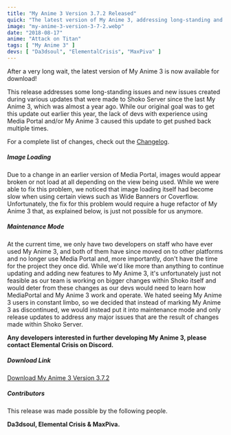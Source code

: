 ```yaml
---
title: "My Anime 3 Version 3.7.2 Released"
quick: "The latest version of My Anime 3, addressing long-standing and new issues, is now available."
image: "my-anime-3-version-3-7-2.webp"
date: "2018-08-17"
anime: "Attack on Titan"
tags: [ "My Anime 3" ]
devs: [ "Da3dsoul", "ElementalCrisis", "MaxPiva" ]
---
```


After a very long wait, the latest version of My Anime 3 is now available for download!

This release addresses some long-standing issues and new issues created during various updates that were made to Shoko
Server since the last My Anime 3, which was almost a year ago. While our original goal was to get this update out
earlier this year, the lack of devs with experience using Media Portal and/or My Anime 3 caused this update to get
pushed back multiple times.

For a complete list of changes, check out the [Changelog](https://docs.shokoanime.com/changelog.html).

##### Image Loading

Due to a change in an earlier version of Media Portal, images would appear broken or not load at all depending on the
view being used. While we were able to fix this problem, we noticed that image loading itself had become slow when using
certain views such as Wide Banners or Coverflow. Unfortunately, the fix for this problem would require a huge refactor
of My Anime 3 that, as explained below, is just not possible for us anymore.

##### Maintenance Mode

At the current time, we only have two developers on staff who have ever used My Anime 3, and both of them have since
moved on to other platforms and no longer use Media Portal and, more importantly, don't have the time for the project
they once did. While we'd like more than anything to continue updating and adding new features to My Anime 3, it's
unfortunately just not feasible as our team is working on bigger changes within Shoko itself and would deter from these
changes as our devs would need to learn how MediaPortal and My Anime 3 work and operate. We hated seeing My Anime 3
users in constant limbo, so we decided that instead of marking My Anime 3 as discontinued, we would instead put it into
maintenance mode and only release updates to address any major issues that are the result of changes made within Shoko
Server.

**Any developers interested in further developing My Anime 3, please contact Elemental Crisis on Discord.**

##### Download Link

[Download My Anime 3 Version 3.7.2](https://shokoanime.com/downloads/)

##### Contributors

This release was made possible by the following people.

**Da3dsoul, Elemental Crisis & MaxPiva.**
